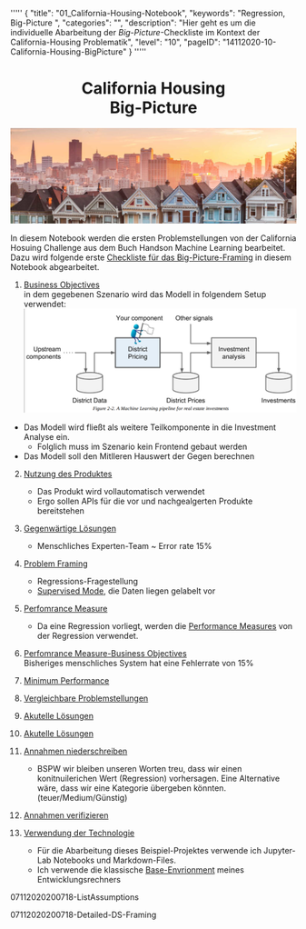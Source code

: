 '''''
{
"title": "01_California-Housing-Notebook",
"keywords": "Regression, Big-Picture ",
"categories": "",
"description": "Hier geht es um die individuelle Abarbeitung der <em>Big-Picture</em>-Checkliste  im Kontext der California-Housing Problematik",
"level": "10",
"pageID": "14112020-10-California-Housing-BigPicture"
}
'''''

<center><h1>California Housing <br> Big-Picture</h1></center>

!["California Housing Banner"](imgs/2020-11-14-21-31-19.png)


In diesem Notebook werden die ersten Problemstellungen von der California Hosuing Challenge aus dem Buch Handson Machine Learning bearbeitet. Dazu wird folgende erste  [Checkliste für das Big-Picture-Framing](14112020-SectionIndex-BigPicture)  in diesem Notebook abgearbeitet.

1. [Business Objectives](07112020200718-BusinessObjectives)<br>
in dem gegebenen Szenario wird das Modell  in folgendem Setup verwendet:
![](imgs/2020-11-14-21-36-32.png)
- Das Modell wird fließt als weitere Teilkomponente in die Investment Analyse ein.
  - Folglich muss im Szenario kein Frontend gebaut werden
- Das Modell soll den Mitlleren Hauswert der Gegen berechnen
  

2. [Nutzung des Produktes](07112020200718-Nutzung)<br>
   - Das Produkt wird vollautomatisch verwendet
   - Ergo sollen APIs für die vor und nachgealgerten Produkte bereitstehen

3. [Gegenwärtige Lösungen](07112020200718-CurrentSolutions)<br>
   - Menschliches Experten-Team ~ Error rate 15%


4. [Problem Framing](7112020200718-Detailed-DS-Framing)<br>
   - Regressions-Fragestellung
   - [Supervised Mode](07112020200718-SupervisedUnsupervised),  die Daten liegen gelabelt vor

5. [Perfomrance Measure](07112020200718-PerformanceMeasure)<br>
   - Da eine Regression vorliegt, werden die [Performance Measures](07112020200718-Performance-Measure) von der Regression verwendet.

6. [Perfomrance Measure-Business Objectives](07112020200718-PerformanceMeasureBusinessObjectives)<br>
   Bisheriges menschliches System hat eine Fehlerrate von 15%

7. [Minimum Performance](07112020200718-MinmumPerformance)<br>
   
8. [Vergleichbare Problemstellungen](07112020200718-ComparableProblems)<br>

9. [Akutelle Lösungen](07112020200718-CurrentSolutions)<br>
10. [Akutelle Lösungen](07112020200718-CurrentSolutions)<br>
11. [Annahmen  niederschreiben](07112020200718-ListAssumptions)<br>
    - BSPW wir bleiben unseren Worten treu, dass wir einen konitnuilerichen Wert (Regression) vorhersagen. Eine Alternative wäre, dass wir eine Kategorie übergeben könnten.(teuer/Medium/Günstig)
12. [Annahmen verifizieren](07112020200718-VerifyAssumptions)<br>
13. [Verwendung der Technologie](07112020200718-VerifyAssumptions)<br>
    - Für die Abarbeitung dieses Beispiel-Projektes verwende ich Jupyter-Lab Notebooks und Markdown-Files.
    - Ich verwende die klassische [Base-Envrionment]() meines Entwicklungsrechners


07112020200718-ListAssumptions
   
  



   
07112020200718-Detailed-DS-Framing



